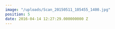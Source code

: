 ```yaml
---
image: "/uploads/Scan_20150511_105455_1400.jpg"
position: 5
date: 2016-04-14 12:27:29.000000000 Z
---
```

